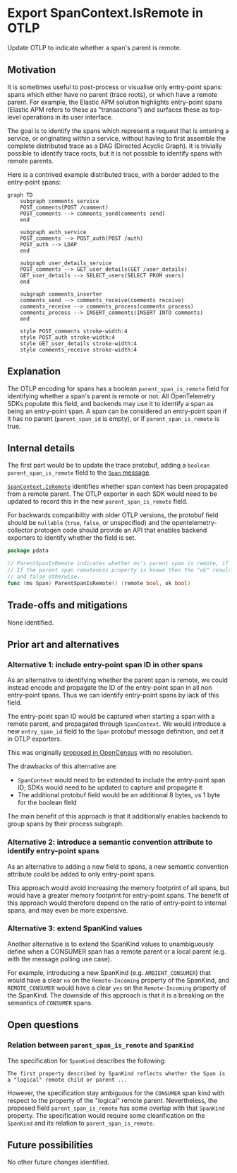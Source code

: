# Export SpanContext.IsRemote in OTLP

Update OTLP to indicate whether a span's parent is remote.

## Motivation

It is sometimes useful to post-process or visualise only entry-point spans: spans which either have no parent (trace roots), or which have a remote parent.
For example, the Elastic APM solution highlights entry-point spans (Elastic APM refers to these as "transactions") and surfaces these as top-level operations
in its user interface.

The goal is to identify the spans which represent a request that is entering a service, or originating within a service, without having to first assemble the
complete distributed trace as a DAG (Directed Acyclic Graph). It is trivially possible to identify trace roots, but it is not possible to identify spans with
remote parents.

Here is a contrived example distributed trace, with a border added to the entry-point spans:

```mermaid
graph TD
    subgraph comments_service
    POST_comments(POST /comment)
    POST_comments --> comments_send(comments send)
    end

    subgraph auth_service
    POST_comments --> POST_auth(POST /auth)
    POST_auth --> LDAP
    end

    subgraph user_details_service
    POST_comments --> GET_user_details(GET /user_details)
    GET_user_details --> SELECT_users(SELECT FROM users)
    end

    subgraph comments_inserter
    comments_send --> comments_receive(comments receive)
    comments_receive --> comments_process(comments process)
    comments_process --> INSERT_comments(INSERT INTO comments)
    end

    style POST_comments stroke-width:4
    style POST_auth stroke-width:4
    style GET_user_details stroke-width:4
    style comments_receive stroke-width:4
```

## Explanation

The OTLP encoding for spans has a boolean `parent_span_is_remote` field for identifying whether a span's parent is remote or not.
All OpenTelemetry SDKs populate this field, and backends may use it to identify a span as being an entry-point span.
A span can be considered an entry-point span if it has no parent (`parent_span_id` is empty), or if `parent_span_is_remote` is true.

## Internal details

The first part would be to update the trace protobuf, adding a `boolean parent_span_is_remote` field to the
[`Span` message](https://github.com/open-telemetry/opentelemetry-proto/blob/b43e9b18b76abf3ee040164b55b9c355217151f3/opentelemetry/proto/trace/v1/trace.proto#L84).

[`SpanContext.IsRemote`](https://github.com/open-telemetry/opentelemetry-specification/blob/main/specification/trace/api.md#isremote) identifies whether span context has been propagated from a remote parent.
The OTLP exporter in each SDK would need to be updated to record this in the new `parent_span_is_remote` field.

For backwards compatibility with older OTLP versions, the protobuf field should be `nullable` (`true`, `false`, or unspecified)
and the opentelemetry-collector protogen code should provide an API that enables backend exporters to identify whether the field is set.

```go
package pdata

// ParentSpanIsRemote indicates whether ms's parent span is remote, if known.
// If the parent span remoteness property is known then the "ok" result will be true,
// and false otherwise.
func (ms Span) ParentSpanIsRemote() (remote bool, ok bool)
```

## Trade-offs and mitigations

None identified.

## Prior art and alternatives

### Alternative 1: include entry-point span ID in other spans

As an alternative to identifying whether the parent span is remote, we could instead encode and propagate the ID of the entry-point span in all non entry-point spans.
Thus we can identify entry-point spans by lack of this field.

The entry-point span ID would be captured when starting a span with a remote parent, and propagated through `SpanContext`. We would introduce a new `entry_span_id` field to
the `Span` protobuf message definition, and set it in OTLP exporters.

This was originally [proposed in OpenCensus](https://github.com/census-instrumentation/opencensus-specs/issues/229) with no resolution.

The drawbacks of this alternative are:

- `SpanContext` would need to be extended to include the entry-point span ID; SDKs would need to be updated to capture and propagate it
- The additional protobuf field would be an additional 8 bytes, vs 1 byte for the boolean field

The main benefit of this approach is that it additionally enables backends to group spans by their process subgraph.

### Alternative 2: introduce a semantic convention attribute to identify entry-point spans

As an alternative to adding a new field to spans, a new semantic convention attribute could be added to only entry-point spans.

This approach would avoid increasing the memory footprint of all spans, but would have a greater memory footprint for entry-point spans.
The benefit of this approach would therefore depend on the ratio of entry-point to internal spans, and may even be more expensive.

### Alternative 3: extend SpanKind values

Another alternative is to extend the SpanKind values to unambiguously define when a CONSUMER span has a remote parent or a local parent (e.g. with the message polling use case). 

For example, introducing a new SpanKind (e.g. `AMBIENT_CONSUMER`) that would have a clear `no` on the `Remote-Incoming` property of the SpanKind, and `REMOTE_CONSUMER` would have a clear `yes` on the `Remote-Incoming` property of the SpanKind. The downside of this approach is that it is a breaking on the semantics of `CONSUMER` spans.


## Open questions

### Relation between `parent_span_is_remote` and `SpanKind`
The specification for `SpanKind` describes the following:

```
The first property described by SpanKind reflects whether the Span is a "logical" remote child or parent ...
```

However, the specification stay ambiguous for the `CONSUMER` span kind with respect to the property of the "logical" remote parent.
Nevertheless, the proposed field `parent_span_is_remote` has some overlap with that `SpanKind` property.
The specification would require some clearification on the `SpanKind` and its relation to `parent_span_is_remote`.

## Future possibilities

No other future changes identified.
